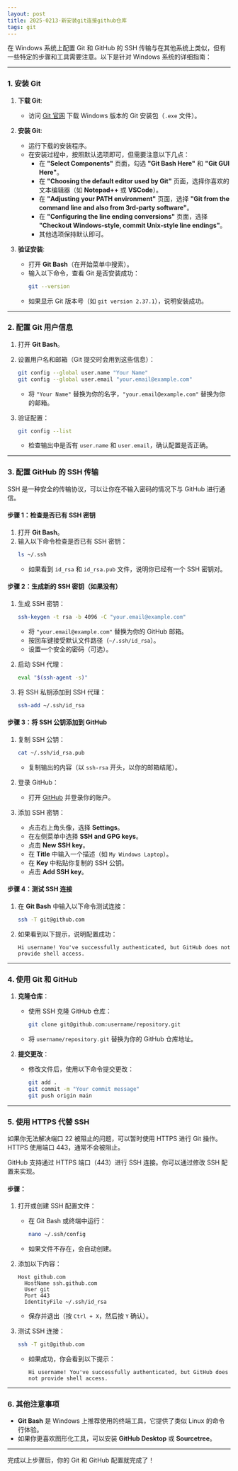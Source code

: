 ```yaml
---
layout: post
title: 2025-0213-新安装git连接github仓库
tags: git
---
```


在 Windows 系统上配置 Git 和 GitHub 的 SSH 传输与在其他系统上类似，但有一些特定的步骤和工具需要注意。以下是针对 Windows 系统的详细指南：

---

### **1. 安装 Git**

1. **下载 Git**:

   - 访问 [Git 官网](https://git-scm.com/) 下载 Windows 版本的 Git 安装包（`.exe` 文件）。

2. **安装 Git**:

   - 运行下载的安装程序。
   - 在安装过程中，按照默认选项即可，但需要注意以下几点：
     - 在 **"Select Components"** 页面，勾选 **"Git Bash Here"** 和 **"Git GUI Here"**。
     - 在 **"Choosing the default editor used by Git"** 页面，选择你喜欢的文本编辑器（如 **Notepad++** 或 **VSCode**）。
     - 在 **"Adjusting your PATH environment"** 页面，选择 **"Git from the command line and also from 3rd-party software"**。
     - 在 **"Configuring the line ending conversions"** 页面，选择 **"Checkout Windows-style, commit Unix-style line endings"**。
     - 其他选项保持默认即可。

3. **验证安装**:
   - 打开 **Git Bash**（在开始菜单中搜索）。
   - 输入以下命令，查看 Git 是否安装成功：
     ```bash
     git --version
     ```
   - 如果显示 Git 版本号（如 `git version 2.37.1`），说明安装成功。

---

### **2. 配置 Git 用户信息**

1. 打开 **Git Bash**。
2. 设置用户名和邮箱（Git 提交时会用到这些信息）：

   ```bash
   git config --global user.name "Your Name"
   git config --global user.email "your.email@example.com"
   ```

   - 将 `"Your Name"` 替换为你的名字，`"your.email@example.com"` 替换为你的邮箱。

3. 验证配置：
   ```bash
   git config --list
   ```
   - 检查输出中是否有 `user.name` 和 `user.email`，确认配置是否正确。

---

### **3. 配置 GitHub 的 SSH 传输**

SSH 是一种安全的传输协议，可以让你在不输入密码的情况下与 GitHub 进行通信。

#### **步骤 1：检查是否已有 SSH 密钥**

1. 打开 **Git Bash**。
2. 输入以下命令检查是否已有 SSH 密钥：
   ```bash
   ls ~/.ssh
   ```
   - 如果看到 `id_rsa` 和 `id_rsa.pub` 文件，说明你已经有一个 SSH 密钥对。

#### **步骤 2：生成新的 SSH 密钥（如果没有）**

1. 生成 SSH 密钥：

   ```bash
   ssh-keygen -t rsa -b 4096 -C "your.email@example.com"
   ```

   - 将 `"your.email@example.com"` 替换为你的 GitHub 邮箱。
   - 按回车键接受默认文件路径（`~/.ssh/id_rsa`）。
   - 设置一个安全的密码（可选）。

2. 启动 SSH 代理：

   ```bash
   eval "$(ssh-agent -s)"
   ```

3. 将 SSH 私钥添加到 SSH 代理：
   ```bash
   ssh-add ~/.ssh/id_rsa
   ```

#### **步骤 3：将 SSH 公钥添加到 GitHub**

1. 复制 SSH 公钥：

   ```bash
   cat ~/.ssh/id_rsa.pub
   ```

   - 复制输出的内容（以 `ssh-rsa` 开头，以你的邮箱结尾）。

2. 登录 GitHub：

   - 打开 [GitHub](https://github.com/) 并登录你的账户。

3. 添加 SSH 密钥：
   - 点击右上角头像，选择 **Settings**。
   - 在左侧菜单中选择 **SSH and GPG keys**。
   - 点击 **New SSH key**。
   - 在 **Title** 中输入一个描述（如 `My Windows Laptop`）。
   - 在 **Key** 中粘贴你复制的 SSH 公钥。
   - 点击 **Add SSH key**。

#### **步骤 4：测试 SSH 连接**

1. 在 **Git Bash** 中输入以下命令测试连接：
   ```bash
   ssh -T git@github.com
   ```
2. 如果看到以下提示，说明配置成功：
   ```
   Hi username! You've successfully authenticated, but GitHub does not provide shell access.
   ```

---

### **4. 使用 Git 和 GitHub**

1. **克隆仓库**：

   - 使用 SSH 克隆 GitHub 仓库：
     ```bash
     git clone git@github.com:username/repository.git
     ```
   - 将 `username/repository.git` 替换为你的 GitHub 仓库地址。

2. **提交更改**：
   - 修改文件后，使用以下命令提交更改：
     ```bash
     git add .
     git commit -m "Your commit message"
     git push origin main
     ```

---

### **5. 使用 HTTPS 代替 SSH**

如果你无法解决端口 22 被阻止的问题，可以暂时使用 HTTPS 进行 Git 操作。HTTPS 使用端口 443，通常不会被阻止。

GitHub 支持通过 HTTPS 端口（443）进行 SSH 连接。你可以通过修改 SSH 配置来实现。

#### **步骤**：

1. 打开或创建 SSH 配置文件：

   - 在 Git Bash 或终端中运行：
     ```bash
     nano ~/.ssh/config
     ```
   - 如果文件不存在，会自动创建。

2. 添加以下内容：

   ```
   Host github.com
     HostName ssh.github.com
     User git
     Port 443
     IdentityFile ~/.ssh/id_rsa
   ```

   - 保存并退出（按 `Ctrl + X`，然后按 `Y` 确认）。

3. 测试 SSH 连接：
   ```bash
   ssh -T git@github.com
   ```
   - 如果成功，你会看到以下提示：
     ```
     Hi username! You've successfully authenticated, but GitHub does not provide shell access.
     ```

---

### **6. 其他注意事项**

- **Git Bash** 是 Windows 上推荐使用的终端工具，它提供了类似 Linux 的命令行体验。
- 如果你更喜欢图形化工具，可以安装 **GitHub Desktop** 或 **Sourcetree**。

---

完成以上步骤后，你的 Git 和 GitHub 配置就完成了！
